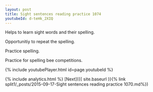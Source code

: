 ```yaml
---
layout: post
title: Sight sentences reading practice 1074
youtubeId: d-teHk_2XIQ
---
```

 
 
Helps to learn sight words and their spelling.

Opportunitiy to repeat the spelling. 

Practice spelling. 
 
Practice for spelling bee competitions. 
 
{% include youtubePlayer.html id=page.youtubeId %}
 
 
{% include analytics.html %} 
[Next]({{ site.baseurl }}{% link  split1/_posts/2015-09-17-Sight sentences reading practice 1070.md%})
 
